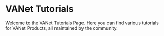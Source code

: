 # VANet Tutorials
Welcome to the VANet Tutorials Page. Here you can find various tutorials for VANet Products, all maintained by the community.
